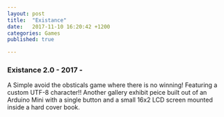 ```yaml
---
layout: post
title:  "Existance"
date:   2017-11-10 16:20:42 +1200
categories: Games
published: true

---
```

<h3>Existance 2.0 - 2017 - </h3>

A Simple avoid the obsticals game where there is no winning! Featuring a custom UTF-8 character!! Another gallery exhibit peice built out of an Arduino Mini with a single button and a small 16x2 LCD screen mounted inside a hard cover book.   
